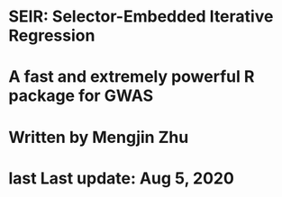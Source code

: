 # SEIR: Selector-Embedded Iterative Regression
# A fast and extremely powerful R package for GWAS
# Written by Mengjin Zhu
# last Last update: Aug 5, 2020
